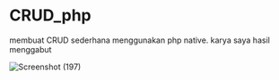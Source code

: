 # CRUD_php
membuat CRUD sederhana menggunakan php native. karya saya hasil menggabut

![Screenshot (197)](https://github.com/Ignasiussigit/CRUD_php/assets/81865062/b3d90cf4-73cb-4b00-9ee6-6f91fb8aa8fd)


